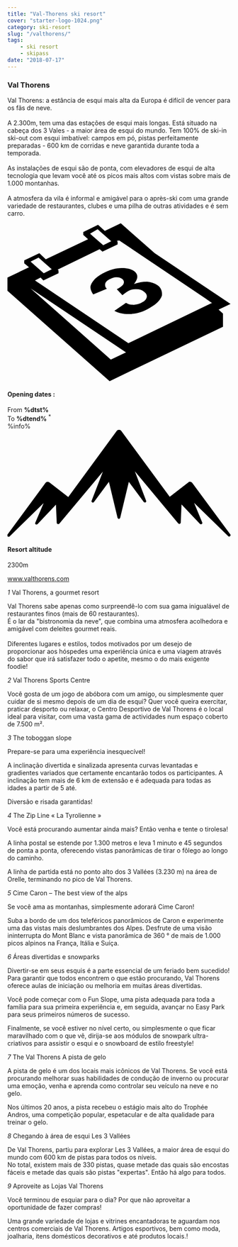 ```yaml
---
title: "Val-Thorens ski resort"
cover: "starter-logo-1024.png"
category: ski-resort
slug: "/valthorens/"
tags:
    - ski resort
    - skipass
date: "2018-07-17"
---
```



<div class="edito-wrapper station">
<div class="banner-station">
<div class="banner-station-logo">
<imgtest data="val-thorens.png" directory="post" alt="Val Thorens"></imgtest>
</div>
</div>
<h3 class="main-title-1 h-margin-bottom-0">Val Thorens</h1>

<div class="rich-text">
<p>Val Thorens: a estância de esqui mais alta da Europa é difícil de vencer para os fãs de neve.<br/>
<br/>
A 2.300m, tem uma das estações de esqui mais longas. Está situado na cabeça dos 3 Vales - a maior área de esqui do mundo. Tem 100% de ski-in ski-out com esqui imbatível: campos em pó, pistas perfeitamente preparadas - 600 km de corridas e neve garantida durante toda a temporada.<br/>
<br/>
As instalações de esqui são de ponta, com elevadores de esqui de alta tecnologia que levam você até os picos mais altos com vistas sobre mais de 1.000 montanhas.<br/>
<br/>
A atmosfera da vila é informal e amigável para o après-ski com uma grande variedade de restaurantes, clubes e uma pilha de outras atividades e é sem carro.</p>
</div>

<div class="grid center">
<div class="col-6">
<i class="icon icon-date icon-55">
<svg xmlns="http://www.w3.org/2000/svg" viewBox="0 0 55.9 39.6"><path d="M37.6 15.5c-.7-.5-1.6-.8-2.6-.9-1.1 0-2.2.2-3.3.6 1.1-1.4 1.1-2.4.1-3.2-.7-.5-1.7-.8-3.1-.8-1.6 0-3.3.5-4.9 1.4-.9.5-1.7 1.1-2.2 1.7-.5.6-.8 1.2-.8 1.7s.2 1.1.7 1.8l3.4-1.4c-.4-.4-.5-.8-.4-1.3.1-.4.5-.8 1.1-1.1.6-.3 1.1-.5 1.7-.5.6 0 1 .1 1.4.4.4.3.6.7.4 1.2-.2.5-.8.9-1.7 1.4l1.4 1.5c.5-.4.9-.7 1.4-1 .6-.4 1.3-.5 2.1-.5s1.4.2 1.9.6c.6.4.8.9.7 1.4-.1.5-.5 1-1.2 1.3-.6.4-1.3.5-2 .6-.7 0-1.4-.1-2-.5l-2.9 2c1.1.6 2.5.9 4.1.8 1.6-.1 3.2-.6 4.7-1.5 1.6-.9 2.7-1.9 3.1-3.1.1-.9-.1-1.9-1.1-2.6z"></path><path d="M52.9 21.6l3-1.4-19-12.7L28.4 0l-4 1.9L22.7.4 19 2.2v.7L20.2 4 9.6 9 8 7.5 4.2 9.3v.7l1.2 1L0 13.6v3.3l25.6 22.6L54 25.9v-3.3l-1.1-1zM22.6 1.5l.9.8L26 4.5l-2 1-2.4-2.1-.9-.8 1.9-1.1zM7.8 8.6l.9.8 2.4 2.1-2 1-2.4-2.1-.9-.8 2-1zm18.1 25.5L5.8 16.3l23.9 16-3.8 1.8zM51.1 20L30.3 30 6.9 14.3l1.4-.7.7.7 3.8-1.8v-.7l-.2-.2 10.5-5.1.7.6 3.8-1.8v-.7l-.2-.2.6-.1 21.6 14.5 1.7 1.2h-.2z"></path></svg></i>
<h4 class="main-title-3 h-uppercase center h-fz-16">Opening dates :</h4>
   <div class="opening-dates">
                     From <strong>%dtst%</strong> <br/>
                     To <strong>%dtend%</strong> <sup className="blue">*</sup>
     </div>
     %info%
</div>
<div class="col-6">
<i class="icon icon-mountain icon-55">
<svg xmlns="http://www.w3.org/2000/svg" viewBox="0 0 85.1 40.7"><path d="M23.2 25.6L41.7.4c.2-.3.5-.4.9-.4.3 0 .6.1.8.4l18.5 25.1L69 20c.2-.2.5-.3.8-.2.3 0 .5.2.7.4L85 39.8c.2.2.1.5-.1.7-.2.2-.5.2-.7 0l-13-12.7 3.1 7.5c.1.2 0 .5-.2.6-.2.1-.5.1-.7-.1l-7-7.4-.3 6.9c0 .2-.1.4-.4.5-.2.1-.4 0-.6-.2L48.6 15.8 52.9 27c.1.2 0 .5-.2.6-.2.1-.5.1-.7-.1l-5.7-7.7L43 33.5c-.1.2-.3.4-.5.4s-.4-.2-.5-.4l-3.3-13.7-5.7 7.7c-.2.2-.4.3-.7.1-.2-.1-.3-.4-.2-.6l4.3-11.1-16.6 19.8c-.1.2-.4.2-.6.2-.2-.1-.3-.2-.4-.5l-.3-6.9-7 7.4c-.2.2-.5.2-.7.1-.2-.1-.3-.4-.2-.6l3.2-7.5-13 12.7c-.2.2-.5.2-.7 0-.2-.2-.2-.5-.1-.7l14.5-19.7c.2-.2.4-.4.7-.4.3 0 .6 0 .8.2l7.2 5.6z"></path></svg></i>
<h4 class="main-title-3 h-uppercase center h-fz-16">Resort altitude</h4>
2300m
</div>
</div>

<a rel="nofollow" href="http://www.valthorens.com" class="btn btn-blue" target="_blank">www.valthorens.com</a>

<div class="poi-anchor-title" id="marker_56">
<em>1</em> Val Thorens, a gourmet resort
</div>

<div class="o-actu fullWidth">
<div class="grid-noGutter-equalHeight_sm-1">
<div class="col">
<imgtest data="vt-gastronomie.jpg" directory="post" alt="Val Thorens, a gourmet resort"></imgtest>
</div>
<div class="col">
<div class="pl2 rich-text">
<p>Val Thorens sabe apenas como surpreendê-lo com sua gama inigualável de restaurantes finos (mais de 60 restaurantes).<br/>
É o lar da "bistronomia da neve", que combina uma atmosfera acolhedora e amigável com deleites gourmet reais.<br/>
<br/>
Diferentes lugares e estilos, todos motivados por um desejo de proporcionar aos hóspedes uma experiência única e uma viagem através do sabor que irá satisfazer todo o apetite, mesmo o do mais exigente foodie!</p>
</div>
</div>
</div>
</div>

<div class="poi-anchor-title" id="marker_57">
<em>2</em> Val Thorens Sports Centre
</div>

<div class="o-actu fullWidth">
<div class="grid-noGutter-equalHeight_sm-1">
<div class="col">
<imgtest data="vt-centresportif.jpg" directory="post" alt="Val Thorens Sports Centre"></imgtest>
</div>
<div class="col">
<div class="pl2 rich-text">
<p>Você gosta de um jogo de abóbora com um amigo, ou simplesmente quer cuidar de si mesmo depois de um dia de esqui? Quer você queira exercitar, praticar desporto ou relaxar, o Centro Desportivo de Val Thorens é o local ideal para visitar, com uma vasta gama de actividades num espaço coberto de 7.500 m².</p>
</div>
</div>
</div>
</div>

<div class="poi-anchor-title" id="marker_58">
<em>3</em> The toboggan slope
</div>

<div class="o-actu fullWidth">
<div class="grid-noGutter-equalHeight_sm-1">
<div class="col">
<imgtest data="vt-luge.jpg" directory="post" alt="The toboggan slope"></imgtest>
</div>
<div class="col">
<div class="pl2 rich-text">
<p>Prepare-se para uma experiência inesquecível!</p>

<p>A inclinação divertida e sinalizada apresenta curvas levantadas e gradientes variados que certamente encantarão todos os participantes. A inclinação tem mais de 6 km de extensão e é adequada para todas as idades a partir de 5 até.</p>

<p>Diversão e risada garantidas!</p>
</div>
</div>
</div>
</div>

<div class="poi-anchor-title" id="marker_59">
<em>4</em> The Zip Line « La Tyrolienne »
</div>

<div class="o-actu fullWidth">
<div class="grid-noGutter-equalHeight_sm-1">
<div class="col">
<imgtest data="vt-tyrolienne.jpg" directory="post" alt="The Zip Line « La Tyrolienne »"></imgtest>
</div>
<div class="col">
<div class="pl2 rich-text">
<p>Você está procurando aumentar ainda mais? Então venha e tente o tirolesa!</p>

<p>A linha postal se estende por 1.300 metros e leva 1 minuto e 45 segundos de ponta a ponta, oferecendo vistas panorâmicas de tirar o fôlego ao longo do caminho.</p>

<p>A linha de partida está no ponto alto dos 3 Vallées (3.230 m) na área de Orelle, terminando no pico de Val Thorens.</p>
</div>
</div>
</div>
</div>

<div class="poi-anchor-title" id="marker_60">
<em>5</em> Cime Caron – The best view of the alps
</div>

<div class="o-actu fullWidth">
<div class="grid-noGutter-equalHeight_sm-1">
<div class="col">
<imgtest data="vt-cimecaron.jpg" directory="post" alt="Cime Caron – The best view of the alps"></imgtest>
</div>
<div class="col">
<div class="pl2 rich-text">
<p>Se você ama as montanhas, simplesmente adorará Cime Caron!</p>

<p>Suba a bordo de um dos teleféricos panorâmicos de Caron e experimente uma das vistas mais deslumbrantes dos Alpes. Desfrute de uma visão ininterrupta do Mont Blanc e vista panorâmica de 360 ° de mais de 1.000 picos alpinos na França, Itália e Suíça.</p>
</div>
</div>
</div>
</div>

<div class="poi-anchor-title" id="marker_61">
<em>6</em> Áreas divertidas e snowparks
</div>

<div class="o-actu fullWidth">
<div class="grid-noGutter-equalHeight_sm-1">
<div class="col">
<imgtest data="vt-espaceludiques.jpg" directory="post" alt="Áreas divertidas e snowparks"></imgtest>
</div>
<div class="col">
<div class="pl2 rich-text">
<p>Divertir-se em seus esquis é a parte essencial de um feriado bem sucedido! Para garantir que todos encontrem o que estão procurando, Val Thorens oferece aulas de iniciação ou melhoria em muitas áreas divertidas.</p>

<p>Você pode começar com o Fun Slope, uma pista adequada para toda a família para sua primeira experiência e, em seguida, avançar no Easy Park para seus primeiros números de sucesso.</p>

<p>Finalmente, se você estiver no nível certo, ou simplesmente o que ficar maravilhado com o que vê, dirija-se aos módulos de snowpark ultra-criativos para assistir o esqui e o snowboard de estilo freestyle!</p>
</div>
</div>
</div>
</div>

<div class="poi-anchor-title" id="marker_62">
<em>7</em> The Val Thorens A pista de gelo
</div>

<div class="o-actu fullWidth">
<div class="grid-noGutter-equalHeight_sm-1">
<div class="col">
<imgtest data="vt-circuitdeglace.jpg" directory="post" alt="A Val Thorens pista de gelo"></imgtest>
</div>
<div class="col">
<div class="pl2 rich-text">
<p>A pista de gelo é um dos locais mais icônicos de Val Thorens. Se você está procurando melhorar suas habilidades de condução de inverno ou procurar uma emoção, venha e aprenda como controlar seu veículo na neve e no gelo.</p>
<p>Nos últimos 20 anos, a pista recebeu o estágio mais alto do Trophée Andros, uma competição popular, espetacular e de alta qualidade para treinar o gelo.</p>
</div>
</div>
</div>
</div>

<div class="poi-anchor-title" id="marker_63">
<em>8</em> Chegando à área de esqui Les 3 Vallées
</div>

<div class="o-actu fullWidth">
<div class="grid-noGutter-equalHeight_sm-1">
<div class="col">
<imgtest data="vt-3vallees.jpg" directory="post" alt="Chegando à área de esqui Les 3 Vallées"></imgtest>
</div>
<div class="col">
<div class="pl2 rich-text">
<p>De Val Thorens, partiu para explorar Les 3 Vallées, a maior área de esqui do mundo com 600 km de pistas para todos os níveis.<br/>
No total, existem mais de 330 pistas, quase metade das quais são encostas fáceis e metade das quais são pistas "expertas". Então há algo para todos.</p>
</div>
</div>
</div>
</div>

<div class="poi-anchor-title" id="marker_64">
<em>9</em> Aproveite as Lojas Val Thorens
</div>

<div class="o-actu fullWidth">
<div class="grid-noGutter-equalHeight_sm-1">
<div class="col">
<imgtest data="vt-shopping.jpg" directory="post" alt="Aproveite as Lojas Val Thorens"></imgtest>
</div>
<div class="col">
<div class="pl2 rich-text">
<p>Você terminou de esquiar para o dia? Por que não aproveitar a oportunidade de fazer compras!</p>
<p>Uma grande variedade de lojas e vitrines encantadoras te aguardam nos centros comerciais de Val Thorens. Artigos esportivos, bem como moda, joalharia, itens domésticos decorativos e até produtos locais.!</p>
</div>
</div>
</div>
</div>
</div></div>